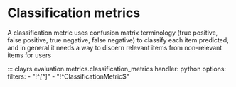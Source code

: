 # Classification metrics

A classification metric uses confusion matrix terminology (true positive, false positive, true negative, false negative)
to classify each item predicted, and in general it needs a way to discern relevant items from non-relevant items for
users

::: clayrs.evaluation.metrics.classification_metrics
    handler: python
    options:
        filters:
        - "!^_[^_]"
        - "!^ClassificationMetric$"